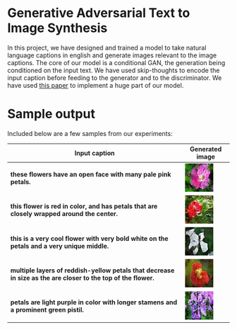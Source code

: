 # Generative Adversarial Text to Image Synthesis

In this project, we have designed and trained a model to take natural language captions in english and generate images relevant to the image captions. The core of our model is a conditional GAN, the generation being conditioned on the input text. We have used skip-thoughts to encode the input caption before feeding to the generator and to the discriminator. 
We have used [this paper](https://arxiv.org/abs/1605.05396) to implement a huge part of our model. 

# Sample output
Included below are a few samples from our experiments:

Input caption | Generated image
------------ | -------------
**these flowers have an open face with many pale pink petals.** | ![Image 1](Output_Satisf/19_3700_60_Gen.jpg)
**this flower is red in color, and has petals that are closely wrapped around the center.** | ![Image 1](Output_Satisf/23_3700_60_Gen.jpg)
**this is a very cool flower with very bold white on the petals and a very unique middle.** | ![Image 1](Output_Satisf/17_3700_60_Gen.jpg)
**multiple layers of reddish-yellow petals that decrease in size as the are closer to the top of the flower.** | ![Image 1](Output_Satisf/7_3700_60_Gen.jpg)
**petals are light purple in color with longer stamens and a prominent green pistil.** | ![Image 1](Output_Satisf/12_3700_60_Gen.jpg)